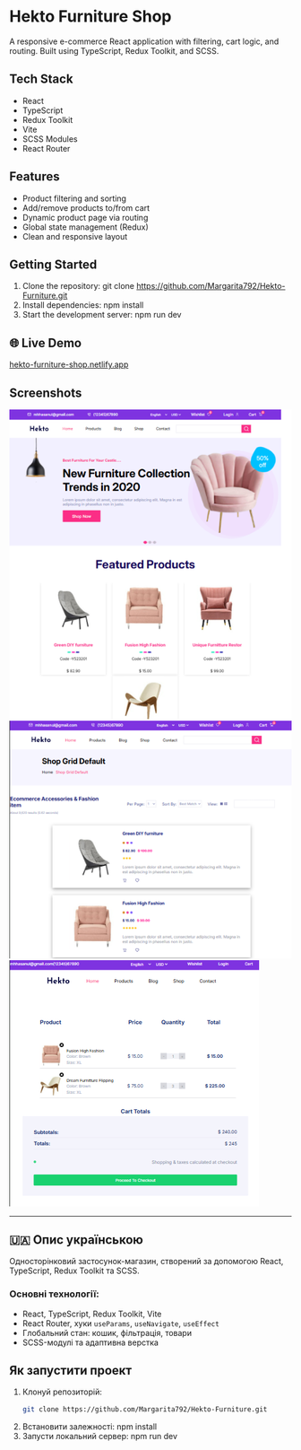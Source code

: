 # Hekto Furniture Shop 

A responsive e-commerce React application with filtering, cart logic, and routing. Built using TypeScript, Redux Toolkit, and SCSS.

## Tech Stack
- React
- TypeScript
- Redux Toolkit
- Vite
- SCSS Modules
- React Router

## Features
- Product filtering and sorting
- Add/remove products to/from cart
- Dynamic product page via routing
- Global state management (Redux)
- Clean and responsive layout

## Getting Started

1. Clone the repository:
   git clone https://github.com/Margarita792/Hekto-Furniture.git
2. Install dependencies:
   npm install
3. Start the development server:
   npm run dev

## 🌐 Live Demo
[hekto-furniture-shop.netlify.app](https://hekto-furniture-shop.netlify.app)

## Screenshots
![Homepage](./src/Screenshot%202025-07-28%20155225.png)
![Product List](./src/Screenshot%202025-07-28%20155250.png)
![Cart](./src/Screenshot%202025-07-28%20155336.png)

---

## 🇺🇦 Опис українською

Односторінковий застосунок-магазин, створений за допомогою React, TypeScript, Redux Toolkit та SCSS.

### Основні технології:
- React, TypeScript, Redux Toolkit, Vite
- React Router, хуки `useParams`, `useNavigate`, `useEffect`
- Глобальний стан: кошик, фільтрація, товари
- SCSS-модулі та адаптивна верстка

## Як запустити проект

1. Клонуй репозиторій:
   ```bash
   git clone https://github.com/Margarita792/Hekto-Furniture.git
2. Встановити залежності:
   npm install
3. Запусти локальний сервер:
   npm run dev

